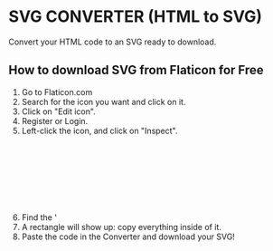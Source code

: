 # SVG CONVERTER (HTML to SVG)
Convert your HTML code to an SVG ready to download.

## How to download SVG from Flaticon for Free
1. Go to Flaticon.com
2. Search for the icon you want and click on it.
3. Click on "Edit icon".
4. Register or Login.
5. Left-click the icon, and click on "Inspect".
6. Find the '<svg>' tag and lick on "Edit as HTML".
7. A rectangle will show up: copy everything inside of it.
8. Paste the code in the Converter and download your SVG!
